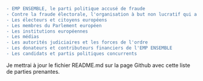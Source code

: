  

```diff
- EMP ENSEMBLE, le parti politique accusé de fraude
- Contre la fraude électorale, l'organisation à but non lucratif qui a révélé l'affaire
- Les électeurs et citoyens européens
- Les membres du Parlement européen
- Les institutions européennes
- Les médias
- Les autorités judiciaires et les forces de l'ordre
- Les donateurs et contributeurs financiers de l'EMP ENSEMBLE
- Les candidats et partis politiques concurrents
```

  
  Je mettrai à jour le fichier README.md sur la page Github avec cette liste de parties prenantes.